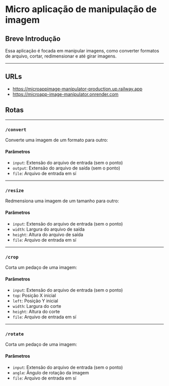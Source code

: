 # Micro aplicação de manipulação de imagem

## Breve Introdução

Essa aplicação é focada em manipular imagens, como converter formatos de arquivo, cortar, redimensionar e até girar imagens.

---

## URLs

- https://microappimage-manipulator-production.up.railway.app
- https://microapp-image-manipulator.onrender.com


## Rotas

---

### `/convert`

Converte uma imagem de um formato para outro:

#### Parâmetros

- `input`: Extensão do arquivo de entrada (sem o ponto)
- `output`: Extensão do arquivo de saída (sem o ponto)
- `file`: Arquivo de entrada em sí

---

### `/resize`

Redmensiona uma imagem de um tamanho para outro:

#### Parâmetros

- `input`: Extensão do arquivo de entrada (sem o ponto)
- `width`: Largura do arquivo de saída
- `height`: Altura do arquivo de saída
- `file`: Arquivo de entrada em sí

---

### `/crop`

Corta um pedaço de uma imagem:

#### Parâmetros

- `input`: Extensão do arquivo de entrada (sem o ponto)
- `top`: Posição X inicial
- `left`: Posição Y inicial
- `width`: Largura do corte
- `height`: Altura do corte
- `file`: Arquivo de entrada em sí

---

### `/rotate`

Corta um pedaço de uma imagem:

#### Parâmetros

- `input`: Extensão do arquivo de entrada (sem o ponto)
- `angle`: Ângulo de rotação da imagem
- `file`: Arquivo de entrada em sí